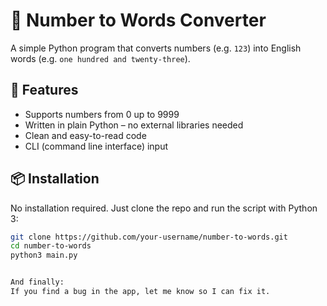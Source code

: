 # 🔢 Number to Words Converter

A simple Python program that converts numbers (e.g. `123`) into English words (e.g. `one hundred and twenty-three`).

## 🚀 Features

- Supports numbers from 0 up to 9999
- Written in plain Python – no external libraries needed
- Clean and easy-to-read code
- CLI (command line interface) input

## 📦 Installation

No installation required. Just clone the repo and run the script with Python 3:

```bash
git clone https://github.com/your-username/number-to-words.git
cd number-to-words
python3 main.py


And finally:
If you find a bug in the app, let me know so I can fix it.
